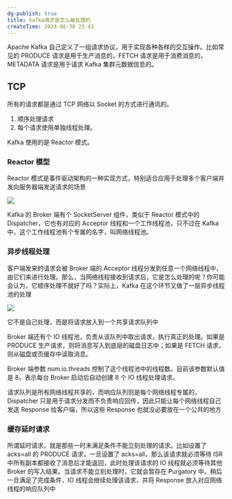 ```yaml
---
dg-publish: true
title: kafka请求是怎么被处理的
createTime: 2023-06-30 23:43  
---
```


Apache Kafka 自己定义了一组请求协议，用于实现各种各样的交互操作。比如常见的 PRODUCE 请求是用于生产消息的，FETCH 请求是用于消费消息的，METADATA 请求是用于请求 Kafka 集群元数据信息的。


## TCP

所有的请求都是通过 TCP 网络以 Socket 的方式进行通讯的。

1. 顺序处理请求
2. 每个请求使用单独线程处理。

Kafka 使用的是 Reactor 模式。

### Reactor 模型

Reactor 模式是事件驱动架构的一种实现方式，特别适合应用于处理多个客户端并发向服务器端发送请求的场景

![](https://static001.geekbang.org/resource/image/5b/3c/5bf8e3e8d35d1ac62yydb092700b683c.jpg?wh=3770*1801)

Kafka 的 Broker 端有个 SocketServer 组件，类似于 Reactor 模式中的 Dispatcher，它也有对应的 Acceptor 线程和一个工作线程池，只不过在 Kafka 中，这个工作线程池有个专属的名字，叫网络线程池。


### 异步线程处理

客户端发来的请求会被 Broker 端的 Acceptor 线程分发到任意一个网络线程中，由它们来进行处理。那么，当网络线程接收到请求后，它是怎么处理的呢？你可能会认为，它顺序处理不就好了吗？实际上，Kafka 在这个环节又做了一层异步线程池的处理

![](https://static001.geekbang.org/resource/image/41/95/41e0a69ed649f9c5yyea390edcd79a95.jpg?wh=3537*2088)

它不是自己处理，而是将请求放入到一个共享请求队列中

Broker 端还有个 IO 线程池，负责从该队列中取出请求，执行真正的处理。如果是 PRODUCE 生产请求，则将消息写入到底层的磁盘日志中；如果是 FETCH 请求，则从磁盘或页缓存中读取消息。

Broker 端参数 num.io.threads 控制了这个线程池中的线程数。目前该参数默认值是 8，表示每台 Broker 启动后自动创建 8 个 IO 线程处理请求。


请求队列是所有网络线程共享的，而响应队列则是每个网络线程专属的，Dispatcher 只是用于请求分发而不负责响应回传，因此只能让每个网络线程自己发送 Response 给客户端，所以这些 Response 也就没必要放在一个公共的地方


### 缓存延时请求

所谓延时请求，就是那些一时未满足条件不能立刻处理的请求。比如设置了 acks=all 的 PRODUCE 请求，一旦设置了 acks=all，那么该请求就必须等待 ISR 中所有副本都接收了消息后才能返回，此时处理该请求的 IO 线程就必须等待其他 Broker 的写入结果。当请求不能立刻处理时，它就会暂存在 Purgatory 中。稍后一旦满足了完成条件，IO 线程会继续处理该请求，并将 Response 放入对应网络线程的响应队列中


